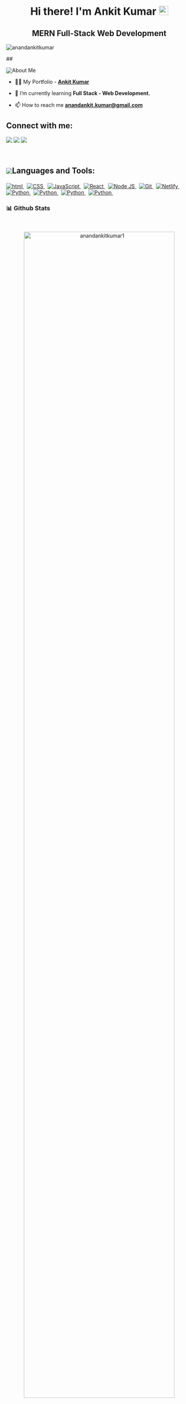 <h1 align="center">Hi there! I'm Ankit Kumar <img src="https://media.giphy.com/media/hvRJCLFzcasrR4ia7z/giphy.gif" width="25px"> </h1>
<h2 align="center">MERN Full-Stack Web Development </h2>
<p align="left"> <img src="https://komarev.com/ghpvc/?username=anandankitkumar1&label=Profile%20views&color=0e75b6&style=flat" alt="anandankitkumar" /> </p>
<!-- <p><img src="https://komarev.com/ghpvc/?username=anandankitkumar1&label=PROFILE+VIEWS"/> </p> -->
## <p style="display:flex; align-items: center"> <img src="https://img.icons8.com/color/48/000000/user-male-circle--v2.png"/> About Me </p> 

- 👨‍💻 My Portfolio - **[Ankit Kumar](https://anandankitkumar1.github.io/)**

- 🌱 I’m currently learning **Full Stack - Web Development.**

- 📫 How to reach me **anandankit.kumar@gmail.com**

## Connect with me:

<p align="left">
<a href='https://anandankitkumar1.github.io/'><img src="https://img.icons8.com/fluent/48/000000/portfolio.png"/></a>
<a href = "https://linkedin.com/in/anandankitkumar"><img src="https://img.icons8.com/fluent/48/000000/linkedin.png"/></a>
<a href = "https://twitter.com/anandankitkumar"><img src="https://img.icons8.com/fluent/48/000000/twitter.png"/></a>
</p>

<br/>

## <p style="display:flex; align-items: center"> <img src="https://img.icons8.com/color/48/000000/source-code.png"/> Languages and Tools:</p> 

<p>

   <a href="#"> <img src="https://img.shields.io/badge/HTML-orange?style=for-the-badge&labelColor=black&logo=html5&logoColor=orange" alt="html"/> </a> &nbsp;
   <a href="#"> <img src="https://img.shields.io/badge/CSS-blue?style=for-the-badge&labelColor=black&logo=css3&logoColor=blue" alt="CSS"/> </a> &nbsp;
   <a href="#"> <img src="https://img.shields.io/badge/-Javascript-F0DB4F?style=for-the-badge&labelColor=black&logo=javascript&logoColor=F0DB4F" alt="JavaScript"/> </a> &nbsp;
   <a href="#"> <img src="https://img.shields.io/badge/-React-61DBFB?style=for-the-badge&labelColor=black&logo=react&logoColor=61DBFB" alt="React"/> </a> &nbsp;
   <a href="#"> <img src="https://img.shields.io/badge/-Nodejs-609857?style=for-the-badge&labelColor=black&logo=node.js&logoColor=609857" alt="Node JS"/> </a> &nbsp;
   <a href="#"> <img src="https://img.shields.io/badge/Git-F05032?style=for-the-badge&labelColor=black&logo=git&logoColor=white" alt="Git"/> </a> &nbsp;
   <a href="#"> <img src="https://img.shields.io/badge/Netlify-00C7B7?style=for-the-badge&labelColor=black&logo=netlify&logoColor=white" alt="Netlify"/> </a> &nbsp;
   <a href="#"> <img src="https://img.shields.io/badge/Python-14354C?style=for-the-badge&labelColor=black&logo=python&logoColor=white" alt="Python"/> </a> &nbsp;
   <a href="#"> <img src="https://img.shields.io/badge/Mongodb-14354C?style=for-the-badge&labelColor=black&logo=Mongodb&logoColor=white" alt="Python"/> </a> &nbsp;
   <a href="#"> <img src="https://img.shields.io/badge/Express-14354C?style=for-the-badge&labelColor=green&logo=Express&logoColor=red" alt="Python"/> </a> &nbsp;
   <a href="#"> <img src="https://img.shields.io/badge/java-14354C?style=for-the-badge&labelColor=red&logo=java&logoColor=white" alt="Python"/> </a> &nbsp;
   
</p>

<h3>📊 Github Stats</h3>
<br/>

<p align="center"><img align="center" width="90%" src="https://github-readme-streak-stats.herokuapp.com/?user=anandankitkumar1&show_icons=true&locale=en&theme=tokyonight" alt="anandankitkumar1" /></p>


<p align="center">&nbsp;<img align="center" width="90%" src="https://github-readme-stats.vercel.app/api?username=anandankitkumar1&show_icons=true&locale=en&theme=tokyonight" alt="anandankitkumar1" /></p>

<div class="graph-1">
  <p align="center"><a href="https://github.com/anandankitkumar1"><img align="center" width="90%"
     src="https://github-profile-summary-cards.vercel.app/api/cards/profile-details?username=anandankitkumar1&amp;theme=dracula&amp;bg_color=0D1117"/></a>
  </p>
</div>

<h3 align="center">
 Show some ❤️ by starring some of the repositories!
</h3>
<br>

<h3 align="center"> 
  Visitor count <br>
  <img src="https://profile-counter.glitch.me/anandankitkumar1/count.svg" />
</h3>
